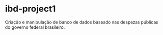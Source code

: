 # ibd-project1
Criação e manipulação de banco de dados baseado nas despezas públicas do governo federal brasileiro.
